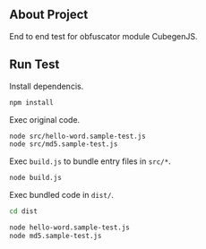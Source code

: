 ## About Project

End to end test for obfuscator module CubegenJS.

## Run Test

Install dependencis.
```sh
npm install
```

Exec original code.
```sh
node src/hello-word.sample-test.js
node src/md5.sample-test.js
```

Exec `build.js` to bundle entry files in `src/*`.
```sh
node build.js
```

Exec bundled code in `dist/`.
```sh
cd dist
```
```sh
node hello-word.sample-test.js
node md5.sample-test.js
```
